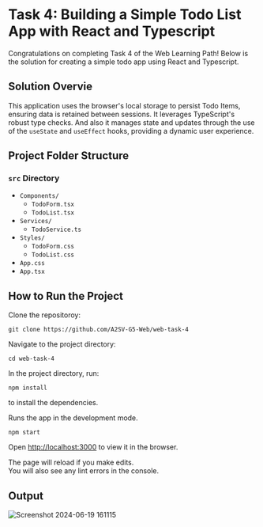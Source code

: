 # Task 4: Building a Simple Todo List App with React and Typescript
Congratulations on completing Task 4 of the Web Learning Path! Below is the solution for creating a simple todo app using 
React and Typescript.




## Solution Overvie

This application uses the browser's local storage to persist Todo Items, ensuring data is retained between sessions. It leverages TypeScript's robust type checks. And also it manages state and updates through the use of the `useState` and `useEffect` hooks, providing a dynamic user experience.


## Project Folder Structure

### `src` Directory
- `Components/`
  - `TodoForm.tsx`
  - `TodoList.tsx`
- `Services/`
    - `TodoService.ts`
- `Styles/`
  - `TodoForm.css`
  - `TodoList.css`
- `App.css`
- `App.tsx`

## How to Run the Project

Clone the repositoroy:

```
git clone https://github.com/A2SV-G5-Web/web-task-4
```


Navigate to the project directory:

```
cd web-task-4
```

In the project directory, run:

```
npm install
```
to install the dependencies.


Runs the app in the development mode.

```
npm start
```

Open [http://localhost:3000](http://localhost:3000) to view it in the browser.

The page will reload if you make edits.\
You will also see any lint errors in the console.

## Output
![Screenshot 2024-06-19 161115](https://github.com/A2SV-G5-Web/web-task-4/assets/112546247/6152027b-d500-4165-8934-34eb35bcadbb)
